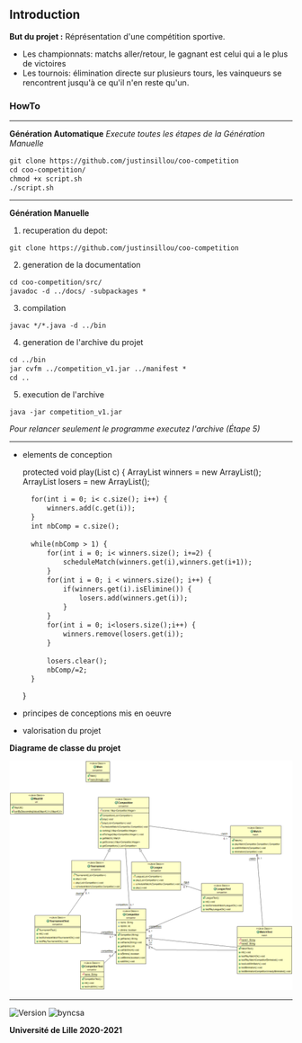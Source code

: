 ## Introduction

__But du projet :__ Réprésentation d'une compétition sportive.
- Les championnats: matchs aller/retour, le gagnant est celui qui a le plus de victoires
- Les tournois: élimination directe sur plusieurs tours, les vainqueurs se rencontrent jusqu'à ce qu'il n'en reste qu'un.
	 
### HowTo
----
**Génération Automatique**
*Execute toutes les étapes de la Génération Manuelle*
```console
git clone https://github.com/justinsillou/coo-competition
cd coo-competition/
chmod +x script.sh
./script.sh
```
----
**Génération Manuelle**
1. recuperation du depot:

```console
git clone https://github.com/justinsillou/coo-competition
```

2. generation de la documentation

```console
cd coo-competition/src/
javadoc -d ../docs/ -subpackages *
```

3. compilation

```console
javac */*.java -d ../bin
```

4. generation de l'archive du projet

```console
cd ../bin
jar cvfm ../competition_v1.jar ../manifest *
cd ..
```

5. execution de l'archive

```console
java -jar competition_v1.jar
```

*Pour relancer seulement le programme executez l'archive (Étape 5)*

---

- elements de conception

	protected void play(List<Competitor> c) {
		ArrayList<Competitor> winners = new ArrayList<Competitor>();
		ArrayList<Competitor> losers = new ArrayList<Competitor>();

		for(int i = 0; i< c.size(); i++) {
			winners.add(c.get(i));
		}
		int nbComp = c.size();

		while(nbComp > 1) {
			for(int i = 0; i< winners.size(); i+=2) {
				scheduleMatch(winners.get(i),winners.get(i+1));				
			}
			for(int i = 0; i < winners.size(); i++) {
				if(winners.get(i).isElimine()) {
					losers.add(winners.get(i));
				}
			}
			for(int i = 0; i<losers.size();i++) {
				winners.remove(losers.get(i));
			}

			losers.clear();
			nbComp/=2;
		}
	}

- principes de conceptions mis en oeuvre

- valorisation du projet

**Diagrame de classe du projet**

![DiagrammeUML](diagUML.png)

---

![Version](https://img.shields.io/badge/version-1.0-blue)
![byncsa](https://licensebuttons.net/l/by-nc-sa/1.0/88x31.png)

**Université de Lille 2020-2021**
